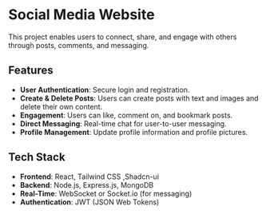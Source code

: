 # Social Media Website

This project enables users to connect, share, and engage with others through posts, comments, and messaging.

## Features

- **User Authentication**: Secure login and registration.
- **Create & Delete Posts**: Users can create posts with text and images and delete their own content.
- **Engagement**: Users can like, comment on, and bookmark posts.
- **Direct Messaging**: Real-time chat for user-to-user messaging.
- **Profile Management**: Update profile information and profile pictures.

## Tech Stack

- **Frontend**: React, Tailwind CSS ,Shadcn-ui
- **Backend**: Node.js, Express.js, MongoDB
- **Real-Time**: WebSocket or Socket.io (for messaging)
- **Authentication**: JWT (JSON Web Tokens)

